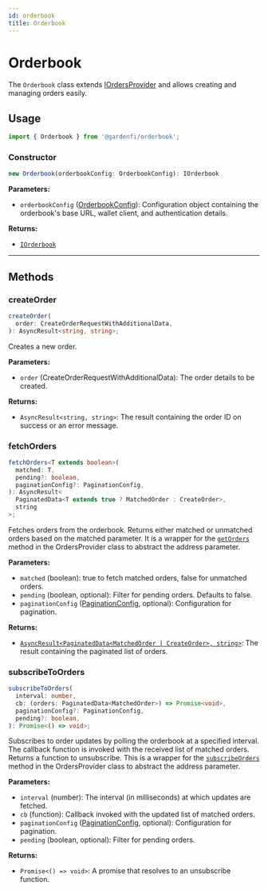```yaml
---
id: orderbook
title: Orderbook
---
```


# Orderbook

The `Orderbook` class extends [IOrdersProvider](../types/IOrderbook.md) and allows creating and managing orders easily.

## Usage

```ts
import { Orderbook } from '@gardenfi/orderbook';
```

### Constructor

```ts
new Orderbook(orderbookConfig: OrderbookConfig): IOrderbook
```

**Parameters:**

- `orderbookConfig` ([OrderbookConfig](../types/Order.md)): Configuration object containing the orderbook's base URL, wallet client, and authentication details.

**Returns:**

- [`IOrderbook`](../Interfaces.md#iorderbook)

---

## Methods

### createOrder

```ts
createOrder(
  order: CreateOrderRequestWithAdditionalData,
): AsyncResult<string, string>;
```

Creates a new order.

**Parameters:**

- `order` (CreateOrderRequestWithAdditionalData): The order details to be created.

**Returns:**

- `AsyncResult<string, string>`: The result containing the order ID on success or an error message.

### fetchOrders

```ts
fetchOrders<T extends boolean>(
  matched: T,
  pending?: boolean,
  paginationConfig?: PaginationConfig,
): AsyncResult<
  PaginatedData<T extends true ? MatchedOrder : CreateOrder>,
  string
>;
```

Fetches orders from the orderbook. Returns either matched or unmatched orders based on the matched parameter. It is a wrapper for the [`getOrders`](./OrdersProvider.md#getorders) method in the OrdersProvider class to abstract the address parameter.

**Parameters:**

- `matched` (boolean): true to fetch matched orders, false for unmatched orders.
- `pending` (boolean, optional): Filter for pending orders. Defaults to false.
- `paginationConfig` ([PaginationConfig](../types/Pagination.md), optional): Configuration for pagination.

**Returns:**

- [`AsyncResult<PaginatedData<MatchedOrder | CreateOrder>, string>`](../types/Order.md#matchedorder): The result containing the paginated list of orders.

### subscribeToOrders

```ts
subscribeToOrders(
  interval: number,
  cb: (orders: PaginatedData<MatchedOrder>) => Promise<void>,
  paginationConfig?: PaginationConfig,
  pending?: boolean,
): Promise<() => void>;
```

Subscribes to order updates by polling the orderbook at a specified interval. The callback function is invoked with the received list of matched orders. Returns a function to unsubscribe. This is a wrapper for the [`subscribeOrders`](./OrdersProvider.md#subscribeorders) method in the OrdersProvider class to abstract the address parameter.

**Parameters:**

- `interval` (number): The interval (in milliseconds) at which updates are fetched.
- `cb` (function): Callback invoked with the updated list of matched orders.
- `paginationConfig` ([PaginationConfig](../types/Pagination.md), optional): Configuration for pagination.
- `pending` (boolean, optional): Filter for pending orders.

**Returns:**

- `Promise<() => void>`: A promise that resolves to an unsubscribe function.
